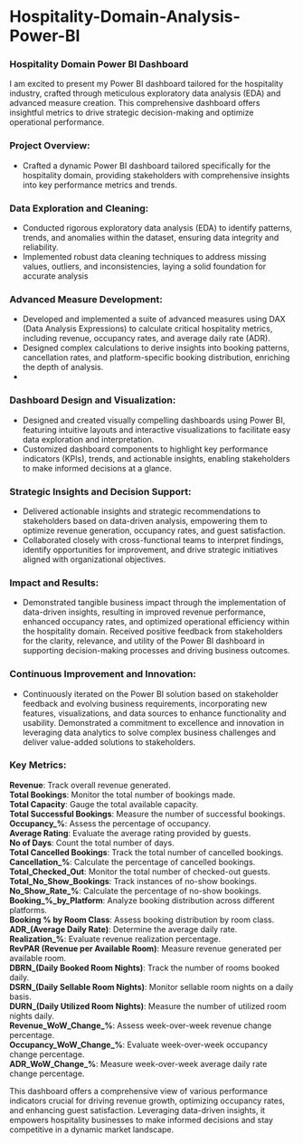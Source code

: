 # Hospitality-Domain-Analysis-Power-BI
### Hospitality Domain Power BI Dashboard

I am excited to present my Power BI dashboard tailored for the hospitality industry, crafted through meticulous exploratory data analysis (EDA) and advanced measure creation. This comprehensive dashboard offers insightful metrics to drive strategic decision-making and optimize operational performance.

### Project Overview:
- Crafted a dynamic Power BI dashboard tailored specifically for the hospitality domain, providing stakeholders with comprehensive insights into key performance metrics and trends.
### Data Exploration and Cleaning:
- Conducted rigorous exploratory data analysis (EDA) to identify patterns, trends, and anomalies within the dataset, ensuring data integrity and reliability.
- Implemented robust data cleaning techniques to address missing values, outliers, and inconsistencies, laying a solid foundation for accurate analysis
  
### Advanced Measure Development:
- Developed and implemented a suite of advanced measures using DAX (Data Analysis Expressions) to calculate critical hospitality metrics, including revenue, occupancy rates, and average daily rate (ADR).
- Designed complex calculations to derive insights into booking patterns, cancellation rates, and platform-specific booking distribution, enriching the depth of analysis.
- 
### Dashboard Design and Visualization:
- Designed and created visually compelling dashboards using Power BI, featuring intuitive layouts and interactive visualizations to facilitate easy data exploration and interpretation.
- Customized dashboard components to highlight key performance indicators (KPIs), trends, and actionable insights, enabling stakeholders to make informed decisions at a glance.
### Strategic Insights and Decision Support:
- Delivered actionable insights and strategic recommendations to stakeholders based on data-driven analysis, empowering them to optimize revenue generation, occupancy rates, and guest satisfaction.
- Collaborated closely with cross-functional teams to interpret findings, identify opportunities for improvement, and drive strategic initiatives aligned with organizational objectives.
### Impact and Results:
- Demonstrated tangible business impact through the implementation of data-driven insights, resulting in improved revenue performance, enhanced occupancy rates, and optimized operational efficiency within the hospitality domain.
Received positive feedback from stakeholders for the clarity, relevance, and utility of the Power BI dashboard in supporting decision-making processes and driving business outcomes.
### Continuous Improvement and Innovation:
- Continuously iterated on the Power BI solution based on stakeholder feedback and evolving business requirements, incorporating new features, visualizations, and data sources to enhance functionality and usability.
Demonstrated a commitment to excellence and innovation in leveraging data analytics to solve complex business challenges and deliver value-added solutions to stakeholders.

### Key Metrics:

**Revenue**: Track overall revenue generated.<br>
**Total Bookings**: Monitor the total number of bookings made.<br>
**Total Capacity**: Gauge the total available capacity.<br>
**Total Successful Bookings**: Measure the number of successful bookings.<br>
**Occupancy_%**: Assess the percentage of occupancy.<br>
**Average Rating**: Evaluate the average rating provided by guests.<br>
**No of Days**: Count the total number of days.<br>
**Total Cancelled Bookings**: Track the total number of cancelled bookings.<br>
**Cancellation_%**: Calculate the percentage of cancelled bookings.<br>
**Total_Checked_Out**: Monitor the total number of checked-out guests.<br>
**Total_No_Show_Bookings**: Track instances of no-show bookings.<br>
**No_Show_Rate_%**: Calculate the percentage of no-show bookings.<br>
**Booking_%_by_Platform**: Analyze booking distribution across different platforms.<br>
**Booking % by Room Class**: Assess booking distribution by room class.<br>
**ADR_(Average Daily Rate)**: Determine the average daily rate.<br>
**Realization_%**: Evaluate revenue realization percentage.<br>
**RevPAR (Revenue per Available Room)**: Measure revenue generated per available room.<br>
**DBRN_(Daily Booked Room Nights)**: Track the number of rooms booked daily.<br>
**DSRN_(Daily Sellable Room Nights)**: Monitor sellable room nights on a daily basis.<br>
**DURN_(Daily Utilized Room Nights)**: Measure the number of utilized room nights daily.<br>
**Revenue_WoW_Change_%**: Assess week-over-week revenue change percentage.<br>
**Occupancy_WoW_Change_%**: Evaluate week-over-week occupancy change percentage.<br>
**ADR_WoW_Change_%**: Measure week-over-week average daily rate change percentage.<br>


This dashboard offers a comprehensive view of various performance indicators crucial for driving revenue growth, optimizing occupancy rates, and enhancing guest satisfaction. Leveraging data-driven insights, it empowers hospitality businesses to make informed decisions and stay competitive in a dynamic market landscape.
